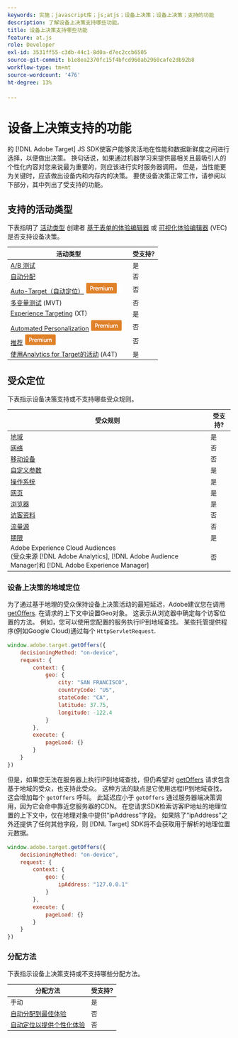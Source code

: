 ```yaml
---
keywords: 实施；javascript库；js;atjs；设备上决策；设备上决策；支持的功能
description: 了解设备上决策支持哪些功能。
title: 设备上决策支持哪些功能
feature: at.js
role: Developer
exl-id: 3531ff55-c3db-44c1-8d0a-d7ec2ccb6505
source-git-commit: b1e8ea2370fc15f4bfcd960ab2960cafe2db92b8
workflow-type: tm+mt
source-wordcount: '476'
ht-degree: 13%

---
```


# 设备上决策支持的功能

的 [!DNL Adobe Target] JS SDK使客户能够灵活地在性能和数据新鲜度之间进行选择，以便做出决策。 换句话说，如果通过机器学习来提供最相关且最吸引人的个性化内容对您来说最为重要的，则应该进行实时服务器调用。 但是，当性能更为关键时，应该做出设备内和内存内的决策。 要使设备决策正常工作，请参阅以下部分，其中列出了受支持的功能。

## 支持的活动类型

下表指明了 [活动类型](/help/main/c-activities/target-activities-guide.md) 创建者 [基于表单的体验编辑器](/help/main/c-experiences/form-experience-composer.md) 或 [可视化体验编辑器](/help/main/c-experiences/c-visual-experience-composer/visual-experience-composer.md) (VEC)是否支持设备决策。

| 活动类型 | 受支持? |
| --- | --- |
| [A/B 测试](/help/main/c-activities/t-test-ab/test-ab.md) | 是 |
| [自动分配](/help/main/c-activities/automated-traffic-allocation/automated-traffic-allocation.md) | 否 |
| [Auto-Target（自动定位）](/help/main/c-activities/auto-target/auto-target-to-optimize.md) ![Premium](/help/main/assets/premium.png) | 否 |
| [多变量测试](/help/main/c-activities/c-multivariate-testing/multivariate-testing.md) (MVT) | 否 |
| [Experience Targeting](/help/main/c-activities/t-experience-target/experience-target.md) (XT) | 是 |
| [Automated Personalization](/help/main/c-activities/t-automated-personalization/automated-personalization.md) ![Premium](/help/main/assets/premium.png) | 否 |
| [推荐](/help/main/c-recommendations/recommendations.md) ![Premium](/help/main/assets/premium.png) | 否 |
| [使用Analytics for Target的活动](/help/main/c-integrating-target-with-mac/a4t/a4t.md) (A4T) | 是 |

## 受众定位

下表指示设备决策支持或不支持哪些受众规则。

| 受众规则 | 受支持? |
| --- | --- |
| [地域](/help/main/c-target/c-audiences/c-target-rules/geo.md) | 是 |
| [网络](/help/main/c-target/c-audiences/c-target-rules/network.md) | 否 |
| [移动设备](/help/main/c-target/c-audiences/c-target-rules/mobile.md) | 否 |
| [自定义参数](/help/main/c-target/c-audiences/c-target-rules/custom-parameters.md) | 是 |
| [操作系统](/help/main/c-target/c-audiences/c-target-rules/operating-system.md) | 是 |
| [网页](/help/main/c-target/c-audiences/c-target-rules/site-pages.md) | 是 |
| [浏览器](/help/main/c-target/c-audiences/c-target-rules/browser.md) | 是 |
| [访客资料](/help/main/c-target/c-audiences/c-target-rules/visitor-profile.md) | 否 |
| [流量源](/help/main/c-target/c-audiences/c-target-rules/traffic-sources.md) | 否 |
| [期限](/help/main/c-target/c-audiences/c-target-rules/time-frame.md) | 是 |
| Adobe Experience Cloud Audiences<br>(受众来源 [!DNL Adobe Analytics], [!DNL Adobe Audience Manager]和 [!DNL Adobe Experience Manager] | 否 |

### 设备上决策的地域定位

为了通过基于地理的受众保持设备上决策活动的最短延迟，Adobe建议您在调用 [getOffers](https://developer.adobe.com/target/implement/client-side/atjs/atjs-functions/adobe-target-getoffers-atjs-2/). 在请求的上下文中设置Geo对象。 这表示从浏览器中确定每个访客位置的方法。 例如，您可以使用您配置的服务执行IP到地域查找。 某些托管提供程序(例如Google Cloud)通过每个 `HttpServletRequest`.

```javascript
window.adobe.target.getOffers({ 
	decisioningMethod: "on-device", 
	request: { 
		context: { 
			geo: { 
				city: "SAN FRANCISCO", 
				countryCode: "US", 
				stateCode: "CA", 
				latitude: 37.75, 
				longitude: -122.4 
			} 
		}, 
		execute: { 
			pageLoad: {} 
		} 
	} 
})
```

但是，如果您无法在服务器上执行IP到地域查找，但仍希望对 [getOffers](https://developer.adobe.com/target/implement/client-side/atjs/atjs-functions/adobe-target-getoffers-atjs-2/) 请求包含基于地域的受众，也支持此受众。 这种方法的缺点是它使用远程IP到地域查找，这会增加每个 `getOffers` 呼叫。 此延迟应小于 `getOffers` 通过服务器端决策调用，因为它会命中靠近您服务器的CDN。 在您请求SDK检索访客IP地址的地理位置的上下文中，仅在地理对象中提供“ipAddress”字段。 如果除了“ipAddress”之外还提供了任何其他字段，则 [!DNL Target] SDK将不会获取用于解析的地理位置元数据。

```javascript
window.adobe.target.getOffers({ 
	decisioningMethod: "on-device", 
	request: { 
		context: { 
			geo: { 
				ipAddress: "127.0.0.1" 
			} 
		}, 
		execute: { 
			pageLoad: {} 
		} 
	} 
})
```

### 分配方法

下表指示设备上决策支持或不支持哪些分配方法。

| 分配方法 | 受支持? |
| --- | --- |
| 手动 | 是 |
| [自动分配到最佳体验](/help/main/c-activities/automated-traffic-allocation/automated-traffic-allocation.md) | 否 |
| [自动定位以提供个性化体验](/help/main/c-activities/auto-target/auto-target-to-optimize.md) | 否 |
